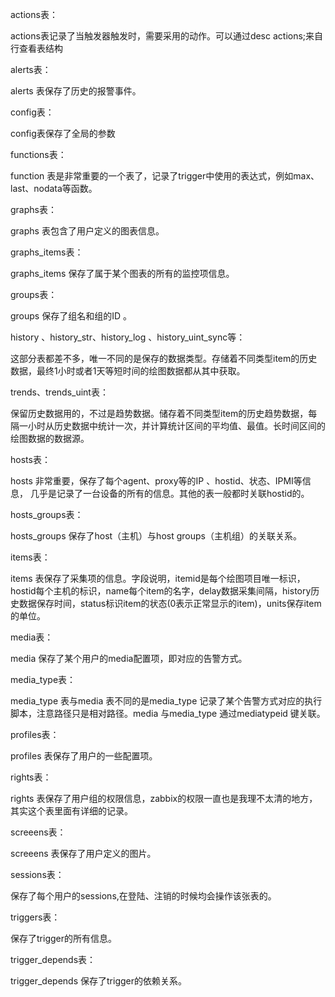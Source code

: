 actions表：

actions表记录了当触发器触发时，需要采用的动作。可以通过desc actions;来自行查看表结构

alerts表：

alerts 表保存了历史的报警事件。

config表：

config表保存了全局的参数

functions表：

function 表是非常重要的一个表了，记录了trigger中使用的表达式，例如max、last、nodata等函数。

graphs表：

graphs 表包含了用户定义的图表信息。

graphs_items表：

graphs_items 保存了属于某个图表的所有的监控项信息。

groups表：

groups 保存了组名和组的ID 。

history 、history_str、history_log 、history_uint_sync等：

这部分表都差不多，唯一不同的是保存的数据类型。存储着不同类型item的历史数据，最终1小时或者1天等短时间的绘图数据都从其中获取。

trends、trends_uint表：

保留历史数据用的，不过是趋势数据。储存着不同类型item的历史趋势数据，每隔一小时从历史数据中统计一次，并计算统计区间的平均值、最值。长时间区间的绘图数据的数据源。

hosts表：

hosts 非常重要，保存了每个agent、proxy等的IP 、hostid、状态、IPMI等信息， 几乎是记录了一台设备的所有的信息。其他的表一般都时关联hostid的。

hosts_groups表：

hosts_groups 保存了host（主机）与host groups（主机组）的关联关系。

items表：

items 表保存了采集项的信息。字段说明，itemid是每个绘图项目唯一标识，hostid每个主机的标识，name每个item的名字，delay数据采集间隔，history历史数据保存时间，status标识item的状态(0表示正常显示的item)，units保存item的单位。

media表：

media 保存了某个用户的media配置项，即对应的告警方式。

media_type表：

media_type 表与media 表不同的是media_type 记录了某个告警方式对应的执行脚本，注意路径只是相对路径。media 与media_type 通过mediatypeid 键关联。

profiles表：

profiles 表保存了用户的一些配置项。

rights表：

rights 表保存了用户组的权限信息，zabbix的权限一直也是我理不太清的地方， 其实这个表里面有详细的记录。

screeens表：

screeens 表保存了用户定义的图片。

sessions表：

保存了每个用户的sessions,在登陆、注销的时候均会操作该张表的。

triggers表：

保存了trigger的所有信息。

trigger_depends表：

trigger_depends 保存了trigger的依赖关系。